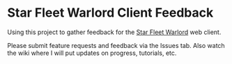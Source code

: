 # Star Fleet Warlord Client Feedback

Using this project to gather feedback for the [Star Fleet Warlord](https://www.facebook.com/groups/starfleetwarlord/) web client.

Please submit feature requests and feedback via the Issues tab. Also watch the wiki where I will put updates on progress, tutorials, etc.
